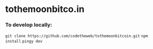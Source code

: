 # tothemoonbitco.in

### To develop locally:
`git clone https://github.com/codetheweb/tothemoonbitcoin.git`
`npm install`
`pingy dev`
